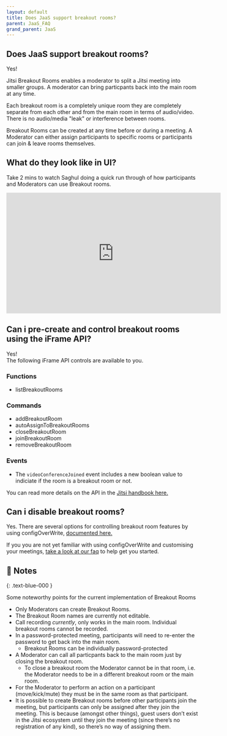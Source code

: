 ```yaml
---
layout: default
title: Does JaaS support breakout rooms?
parent: JaaS_FAQ
grand_parent: JaaS
---
```


## Does JaaS support breakout rooms?

Yes!

Jitsi Breakout Rooms enables a moderator to split a Jitsi meeting into smaller groups.  A moderator can bring particpants back into the main room at any time.

Each breakout room is a completely unique room they are completely separate from each other and from the main room in terms of audio/video.  There is no audio/media "leak" or interference between rooms.

Breakout Rooms can be created at any time before or during a meeting. A Moderator can either assign participants to specific rooms or participants can join & leave rooms themselves.

## What do they look like in UI?

Take 2 mins to watch Saghul doing a quick run through of how participants and Moderators can use Breakout rooms.

<iframe width="560" height="315" src="https://www.youtube.com/embed/ubYYZ0daw10" title="YouTube video player" frameborder="0" allow="accelerometer; autoplay; clipboard-write; encrypted-media; gyroscope; picture-in-picture" allowfullscreen></iframe>

## Can i pre-create and control breakout rooms using the iFrame API?

Yes!  
The following iFrame API controls are available to you.

### Functions
- listBreakoutRooms

### Commands
- addBreakoutRoom
- autoAssignToBreakoutRooms
- closeBreakoutRoom
- joinBreakoutRoom
- removeBreakoutRoom

### Events
- The `videoConferenceJoined` event includes a new boolean value to indiciate if the room is a breakout room or not.

You can read more details on the API in the [Jitsi handbook here.](https://jitsi.github.io/handbook/docs/dev-guide/dev-guide-iframe/#addbreakoutroom)

## Can i disable breakout rooms?

Yes.
There are several options for controlling breakout room features by using configOverWrite, [documented here.](https://github.com/jitsi/jitsi-meet/blob/master/config.js#L1102)

If you you are not yet familiar with using configOverWrite and customising your meetings, [take a look at our faq](https://mlwrogers.github.io/cpaas-wiki/docs/jaas/faq_customise/) to help get you started.

## 📘  Notes
{: .text-blue-000 }

 Some noteworthy points for the current implementation of Breakout Rooms

- Only Moderators can create Breakout Rooms.
- The Breakout Room names are currently not editable.
- Call recording _currently_, only works in the main room. Individual breakout rooms cannot be recorded.
- In a password-protected meeting, participants will need to re-enter the password to get back into the main room.
  - Breakout Rooms can be individually password-protected
- A Moderator can call all particpants back to the main room just by closing the breakout room.
  - To close a breakout room the Moderator cannot be in that room, i.e. the Moderator needs to be in a different breakout room or the main room.
- For the Moderator to perform an action on a participant (move/kick/mute) they must be in the same room as that participant.
- It is possible to create Breakout rooms before other participants join the meeting, but participants can only be assigned after they join the meeting. This is because (amongst other things), guest users don’t exist in the Jitsi ecosystem until they join the meeting (since there’s no registration of any kind), so there’s no way of assigning them.

